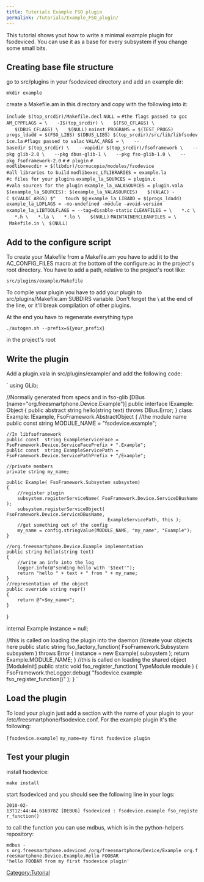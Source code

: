 ```yaml
---
title: Tutorials Example FSO plugin
permalink: /Tutorials/Example_FSO_plugin/
---
```


This tutorial shows yout how to write a minimal example plugin for fsodeviced. You can use it as a base for every subsystem if you change some small bits.

Creating base file structure
----------------------------

go to src/plugins in your fsodeviced directory and add an example dir:

`mkdir example`

create a Makefile.am in this directory and copy with the following into it:

`include $(top_srcdir)/Makefile.decl`
`NULL =`
`#the flags passed to gcc`
`AM_CPPFLAGS = \`
`   -I$(top_srcdir) \`
`   $(FSO_CFLAGS) \`
`   $(DBUS_CFLAGS) \`
`   $(NULL)`
`noinst_PROGRAMS = $(TEST_PROGS)`
`progs_ldadd = $(FSO_LIBS) $(DBUS_LIBS) $(top_srcdir)/src/lib/libfsodevice.la`
`#flags passed to valac`
`VALAC_ARGS = \`
`   --basedir $(top_srcdir) \`
`   --vapidir $(top_srcdir)/fsoframework \`
`   --pkg glib-2.0 \`
`   --pkg dbus-glib-1 \`
`   --pkg fso-glib-1.0 \`
`   --pkg fsoframework-2.0`
`#`
`# plugin`
`#`
`modlibexecdir = $(libdir)/cornucopia/modules/fsodevice`
`#all libraries to build`
`modlibexec_LTLIBRARIES = example.la`
`#c files for your plugins`
`example_la_SOURCES = plugin.c`
`#vala sources for the plugin`
`example_la_VALASOURCES = plugin.vala`
`$(example_la_SOURCES): $(example_la_VALASOURCES)`
`   $(VALAC) -C $(VALAC_ARGS) $^`
`   touch $@`
`example_la_LIBADD = $(progs_ldadd)`
`example_la_LDFLAGS = -no-undefined -module -avoid-version`
`example_la_LIBTOOLFLAGS = --tag=disable-static`
`CLEANFILES = \`
`   *.c \`
`   *.h \`
`   *.la \`
`   *.lo \`
`   $(NULL)`
`MAINTAINERCLEANFILES = \`
` Makefile.in \`
` $(NULL)`

Add to the configure script
---------------------------

To create your Makefile from a Makefile.am you have to add it to the AC_CONFIG_FILES macro at the bottom of the configure.ac in the project's root directory. You have to add a path, relative to the project's root like:

`src/plugins/example/Makefile`

To compile your plugin you have to add your plugin to src/plugins/Makefile.am SUBDIRS variable. Don't forget the \\ at the end of the line, or it'll break compilation of other plugins.

At the end you have to regenerate everything type

`./autogen.sh --prefix=${your_prefix}`

in the project's root

Write the plugin
----------------

Add a plugin.vala in src/plugins/example/ and add the following code:

`
 using GLib;

 //Normally generated from specs and in fso-glib
 [DBus (name="org.freesmartphone.Device.Example")]
 public interface IExample: Object
 {
     public abstract string hello(string text) throws DBus.Error;
 }
 class Example: IExample, FsoFramework.AbstractObject
 {
     //the module name
     public const string MODULE_NAME = "fsodevice.example";

    //In libfsoframework
    public const  string ExampleServiceFace = FsoFramework.Device.ServiceFacePrefix + ".Example";
    public const  string ExampleServicePath = FsoFramework.Device.ServicePathPrefix + "/Example";

    //private members
    private string my_name;

    public Example( FsoFramework.Subsystem subsystem)
    {
        //register plugin
        subsystem.registerServiceName( FsoFramework.Device.ServiceDBusName );
        subsystem.registerServiceObject( FsoFramework.Device.ServiceDBusName,
                                         ExampleServicePath, this );
        //get something out of the config
        my_name = config.stringValue(MODULE_NAME, "my_name", "Example");
    }

    //org.freesmartphone.Device.Example implementation
    public string hello(string text)
    {
        //write an info into the log
        logger.info(@"sending hello with '$text'");
        return "hello " + text + " from " + my_name;
    }
    //representation of the object
    public override string repr()
    {
        return @"<$my_name>";
    }
 }

 internal Example instance = null;

 //this is called on loading the plugin into the daemon
 //create your objects here
 public static string fso_factory_function( FsoFramework.Subsystem subsystem ) throws Error
 {
    instance = new Example( subsystem );
    return Example.MODULE_NAME;
 }
 //this is called on loading the shared object
 [ModuleInit]
 public static void fso_register_function( TypeModule module )
 {
    FsoFramework.theLogger.debug( "fsodevice.example fso_register_function()" );
 }
`

Load the plugin
---------------

To load your plugin just add a section with the name of your plugin to your /etc/freesmartphone/fsodevice.conf. For the example plugin it's the following:

`[fsodevice.example]`
`my_name=my first fsodevice plugin`

Test your plugin
----------------

install fsodevice:

`make install`

start fsodeviced and you should see the following line in your logs:

`2010-02-13T12:44:44.616978Z [DEBUG] fsodeviced : fsodevice.example fso_register_function()`

to call the function you can use mdbus, which is in the python-helpers repository:

`mdbus -s org.freesmartphone.odeviced /org/freesmartphone/Device/Example org.freesmartphone.Device.Example.Hello FOOBAR`
`'hello FOOBAR from my first fsodevice plugin'`

[Category:Tutorial](/Category:Tutorial "wikilink")